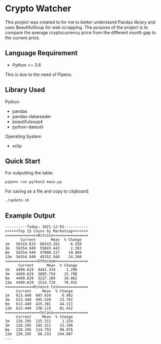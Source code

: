 # Crypto Watcher

This project was created to for me to better understand Pandas library and uses
BeautifulSoup for web scrapping. The purpose of the project is to compare the
average cryptocurrency price from the different month gap to the current price.

## Language Requirement

- Python >= 3.6

This is due to the need of Pipenv.

## Library Used

Python

- pandas
- pandas-datareader
- beautifulsoup4
- python-dateutil

Operating System

- xclip

## Quick Start

For outputting the table:

```bash
pipenv run python3 main.py
```

For saving as a file and copy to clipboard:

```bash
./update.sh
```

## Example Output

```
----------Today: 2021-12-03-----------
++++++Top 15 Coins by Marketcap+++++++
===============Bitcoin================
       Current       Mean  % Change
1m   56319.633  60143.262    -6.358
3m   56354.949  55043.443     2.383
6m   56354.949  47000.217    19.904
12m  56354.949  45352.568    24.260
===============Ethereum===============
      Current      Mean  % Change
1m   4499.629  4442.334     1.290
3m   4499.629  3885.754    15.798
6m   4499.629  3217.189    39.862
12m  4499.629  2514.719    78.932
=============Binance Coin=============
     Current     Mean  % Change
1m   613.449  607.424     0.992
3m   613.449  495.549    23.792
6m   613.449  425.381    44.211
12m  613.449  338.115    81.432
================Solana================
     Current     Mean  % Change
1m   228.295  225.312     1.324
3m   228.295  185.311    23.196
6m   228.295  114.793    98.876
12m  228.295   66.233   244.687
...
```
